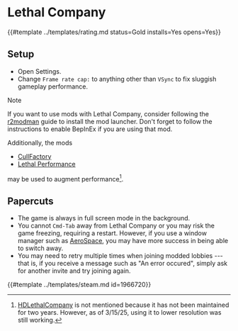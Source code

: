 # Lethal Company
<!-- script:Aliases [] -->

{{#template ../templates/rating.md status=Gold installs=Yes opens=Yes}}

## Setup

- Open Settings.
- Change `Frame rate cap:` to anything other than `VSync` to fix sluggish gameplay performance.

> [!NOTE]
> If you want to use mods with Lethal Company, consider following the [r2modman](https://docs.getwhisky.app/game-support/r2modman.html) guide to install the mod launcher.
> Don't forget to follow the instructions to enable BepInEx if you are using that mod.
>
> Additionally, the mods
> - [CullFactory](https://thunderstore.io/c/lethal-company/p/fumiko/CullFactory/)
> - [Lethal Performance](https://thunderstore.io/c/lethal-company/p/DiFFoZ/LethalPerformance/)
>
> may be used to augment performance[^1].

## Papercuts

- The game is always in full screen mode in the background.
- You cannot `Cmd-Tab` away from Lethal Company or you may risk the game
  freezing, requiring a restart. However, if you use a window manager such as
  [AeroSpace](https://github.com/nikitabobko/AeroSpace), you may have more
  success in being able to switch away.
- You may need to retry multiple times when joining modded lobbies --- that is,
  if you receive a message such as "An error occured", simply ask for another
  invite and try joining again.

[^1]: [HDLethalCompany](https://thunderstore.io/c/lethal-company/p/Sligili/HDLethalCompany/)
      is not mentioned because it has not been maintained for two years.
      However, as of 3/15/25, using it to lower resolution was still working.

{{#template ../templates/steam.md id=1966720}}
